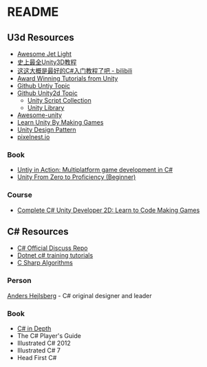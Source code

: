 # README

## U3d Resources

* [Awesome Jet Light](https://amine-smahi.github.io/AwesomeJetLight/)
* [史上最全Unity3D教程](https://www.bilibili.com/video/av28779788?from=search&seid=5026739576410494437)
* [这这大概是最好的C#入门教程了吧 - bilibili](https://www.bilibili.com/video/av2357992?share_medium=android&share_source=copy_link&bbid=5E6F372C-E061-43BD-AEC6-A74AD7097F0B18486infoc&ts=1542864798956)
* [Award Winning Tutorials from Unity](https://unity3d.com/cn/learn/tutorials)
* [Github Untiy Topic](https://github.com/topics/unity)
* [Github Unity2d Topic](https://github.com/topics/unity2d)
  * [Unity Script Collection](https://github.com/michidk/Unity-Script-Collection)
  * [Unity Library](https://github.com/UnityCommunity/UnityLibrary)
* [Awesome-unity](https://github.com/RyanNielson/awesome-unity)
* [Learn Unity By Making Games](https://github.com/shohan4556/learn-unity-by-making-games)
* [Unity Design Pattern](https://github.com/QianMo/Unity-Design-Pattern)
* [pixelnest.io](https://pixelnest.io/tutorials/)

### Book

* [Untiy in Action: Multiplatform game development in C#](https://www.amazon.com/Unity-Action-Multiplatform-game-development/dp/1617294969/ref=sr_1_1?ie=UTF8&qid=1543045157&sr=8-1&keywords=unity3d)
* [Unity From Zero to Proficiency (Beginner)](https://www.amazon.com/Unity-Proficiency-Beginner-step-step/dp/1980277478/ref=sr_1_8?ie=UTF8&qid=1543045157&sr=8-8&keywords=unity3d)

### Course

* [Complete C# Unity Developer 2D: Learn to Code Making Games](https://www.udemy.com/unitycourse/)

## C# Resources

* [C# Official Discuss Repo](https://github.com/dotnet/csharplang)
* [Dotnet c# training tutorials](https://github.com/dotnet/training-tutorials/blob/master/content/csharp/getting-started/README.md)
* [C Sharp Algorithms](https://github.com/aalhour/C-Sharp-Algorithms)

### Person

[Anders Hejlsberg](https://github.com/ahejlsberg) - C# original designer and leader

### Book

* [C# in Depth](https://www.manning.com/books/c-sharp-in-depth-third-edition)
* The C# Player's Guide
* Illustrated C# 2012
* Illustrated C# 7
* Head First C#
